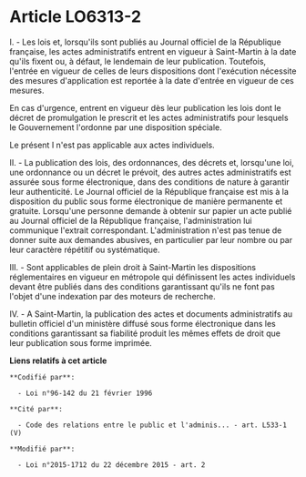 # Article LO6313-2

I. - Les lois et, lorsqu'ils sont publiés au Journal officiel de la République française, les actes administratifs entrent en
vigueur à Saint-Martin à la date qu'ils fixent ou, à défaut, le lendemain de leur publication. Toutefois, l'entrée en vigueur
de celles de leurs dispositions dont l'exécution nécessite des mesures d'application est reportée à la date d'entrée en
vigueur de ces mesures.

En cas d'urgence, entrent en vigueur dès leur publication les lois dont le décret de promulgation le prescrit et les actes
administratifs pour lesquels le Gouvernement l'ordonne par une disposition spéciale.

Le présent I n'est pas applicable aux actes individuels.

II. - La publication des lois, des ordonnances, des décrets et, lorsqu'une loi, une ordonnance ou un décret le prévoit, des
autres actes administratifs est assurée sous forme électronique, dans des conditions de nature à garantir leur authenticité.
Le Journal officiel de la République française est mis à la disposition du public sous forme électronique de manière
permanente et gratuite. Lorsqu'une personne demande à obtenir sur papier un acte publié au Journal officiel de la République
française, l'administration lui communique l'extrait correspondant. L'administration n'est pas tenue de donner suite aux
demandes abusives, en particulier par leur nombre ou par leur caractère répétitif ou systématique. 

III. - Sont applicables de plein droit à Saint-Martin les dispositions réglementaires en vigueur en métropole qui définissent
les actes individuels devant être publiés dans des conditions garantissant qu'ils ne font pas l'objet d'une indexation par
des moteurs de recherche.

IV. - A Saint-Martin, la publication des actes et documents administratifs au bulletin officiel d'un ministère diffusé sous
forme électronique dans les conditions garantissant sa fiabilité produit les mêmes effets de droit que leur publication sous
forme imprimée.

**Liens relatifs à cet article**

	**Codifié par**:

	  - Loi n°96-142 du 21 février 1996

	**Cité par**:

	  - Code des relations entre le public et l'adminis... - art. L533-1 (V)

	**Modifié par**:

	  - Loi n°2015-1712 du 22 décembre 2015 - art. 2
